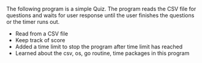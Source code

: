 The following program is a simple Quiz. The program reads the CSV file for questions and waits for user response until the user finishes the questions or the timer runs out. 

- Read from a CSV file
- Keep track of score
- Added a time limit to stop the program after time limit has reached
- Learned about the csv, os, go routine, time packages in this program
